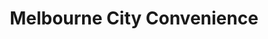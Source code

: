 ---
title: "Melbourne City Convenience"
url: /melbourne/melbourne-city-convenience/
shop: convenience
---